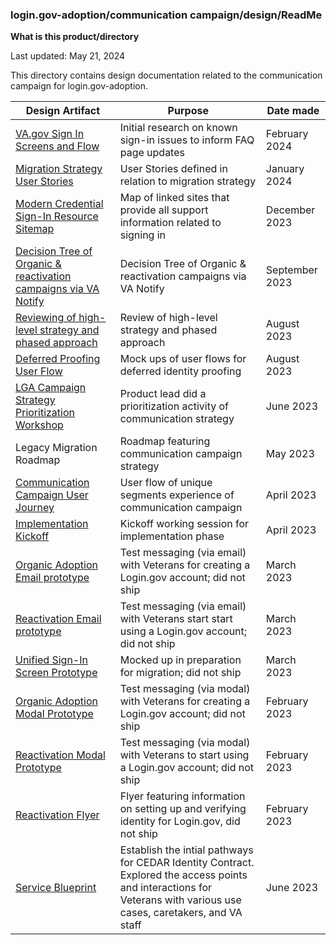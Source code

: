 ### login.gov-adoption/communication campaign/design/ReadMe

**What is this product/directory**

Last updated: May 21, 2024

This directory contains design documentation related to the communication campaign for login.gov-adoption.

| Design Artifact | Purpose | Date made | 
| ----------- | ----------- | ----------- | 
| [VA.gov Sign In Screens and Flow](https://app.mural.co/t/departmentofveteransaffairs9999/m/departmentofveteransaffairs9999/1716210740837/0057077bc375fa8907ff8349d63a21fa9aff1b9a?sender=u1b0df595924572baa8a94764) | Initial research on known sign-in issues to inform FAQ page updates  | February 2024 |
| [Migration Strategy User Stories](https://app.mural.co/t/departmentofveteransaffairs9999/m/departmentofveteransaffairs9999/1716210791726/1b245c4c4f0b6826bc9da41d0e3a64249e699bc3?sender=u1b0df595924572baa8a94764) | User Stories defined in relation to migration strategy      | January 2024   | 
| [Modern Credential Sign-In Resource Sitemap](https://app.mural.co/t/departmentofveteransaffairs9999/m/departmentofveteransaffairs9999/1716210675672/d2642b75fd2b68976350357b23ff1a4790571b09?sender=u1b0df595924572baa8a94764)   | Map of linked sites that provide all support information related to signing in  | December 2023        |
| [Decision Tree of Organic & reactivation campaigns via VA Notify](https://app.mural.co/t/departmentofveteransaffairs9999/m/departmentofveteransaffairs9999/1716211705565/92e8189bd4cc0c1848cd7bd71c140216ac9346c3?sender=u1b0df595924572baa8a94764)   | Decision Tree of Organic & reactivation campaigns via VA Notify | September 2023 |
| [Reviewing of high-level strategy and phased approach](https://app.mural.co/t/departmentofveteransaffairs9999/m/departmentofveteransaffairs9999/1716211758103/a2f561a7b1fc3250a5ba666fddc14880e8807527?sender=u1b0df595924572baa8a94764)  | Review of high-level strategy and phased approach    | August 2023   | Text        |
| [Deferred Proofing User Flow](https://app.mural.co/t/departmentofveteransaffairs9999/m/departmentofveteransaffairs9999/1716212650593/6f48c25e1b97d4039c5fd0e1f804ea9cb186d56c?sender=u1b0df595924572baa8a94764)  | Mock ups of user flows for deferred identity proofing       | August 2023   | Text        |
| [LGA Campaign Strategy Prioritization Workshop](https://app.mural.co/t/departmentofveteransaffairs9999/m/departmentofveteransaffairs9999/1716212186557/0ae9c19ab66427c472dfc831a2c9080bdb0163cf?sender=u1b0df595924572baa8a94764) | Product lead did a prioritization activity of communication strategy     | June 2023  | Text        |
| Legacy Migration Roadmap | Roadmap featuring communication campaign strategy | May 2023 |
| [Communication Campaign User Journey](https://app.mural.co/t/departmentofveteransaffairs9999/m/departmentofveteransaffairs9999/1715872578597/1c1cf2611b98a5f4ad847641016b04b0ef92aa93?sender=u1b0df595924572baa8a94764)   | User flow of unique segments experience of communication campaign       | April 2023  | 
| [Implementation Kickoff](https://app.mural.co/t/departmentofveteransaffairs9999/m/departmentofveteransaffairs9999/1716211957482/781d10865d8dfc9560103fe98a53deae8400324c?sender=u1b0df595924572baa8a94764)    | Kickoff working session for implementation phase  | April 2023       |
| [Organic Adoption Email prototype](https://www.figma.com/design/dUAamdYT8RGXAeA695wbwp/Organic-Adoption-Prototypes?m=auto&t=XbiYBQ1I7ZWc5hTe-6)  |    Test messaging (via email) with Veterans for creating a Login.gov account; did not ship      |     March 2023 | 
| [Reactivation Email prototype](https://www.figma.com/design/l7JktjPGZGxWYMSMdulzI4/Reactivation-Prototypes?m=auto&t=8qOoHOLqDlmr9X2x-6)  |    Test messaging (via email) with Veterans start start using a Login.gov account; did not ship      |     March 2023 | 
| [Unified Sign-In Screen Prototype](https://www.figma.com/file/G32IPqyd3bPHMBbGdyQLwo/Sign-in-page?type=design&t=qZorICrE871834zE-6) | Mocked up in preparation for migration; did not ship | March 2023 | 
| [Organic Adoption Modal Prototype](https://www.figma.com/design/dUAamdYT8RGXAeA695wbwp/Organic-Adoption-Prototypes?m=auto&t=XbiYBQ1I7ZWc5hTe-6) | Test messaging (via modal) with Veterans for creating a Login.gov account; did not ship | February 2023 |
| [Reactivation Modal Prototype](https://www.figma.com/design/l7JktjPGZGxWYMSMdulzI4/Reactivation-Prototypes?m=auto&t=8qOoHOLqDlmr9X2x-7) | Test messaging (via modal) with Veterans to start using a Login.gov account; did not ship | February 2023 |
| [Reactivation Flyer](https://www.figma.com/design/l7JktjPGZGxWYMSMdulzI4/Reactivation-Prototypes?m=auto&t=8qOoHOLqDlmr9X2x-8) | Flyer featuring information on setting up and verifying identity for Login.gov, did not ship | February 2023 |
| [Service Blueprint](https://github.com/department-of-veterans-affairs/va.gov-team/blob/master/products/login.gov-adoption/research/2022-10-Login.gov-Adoption-Discovery-Research/service%20blueprint_login.gov%20migration%20pathways.pdf)| Establish the intial pathways for CEDAR Identity Contract. Explored the access points and interactions for Veterans with various use cases, caretakers, and VA staff | June 2023 | 


